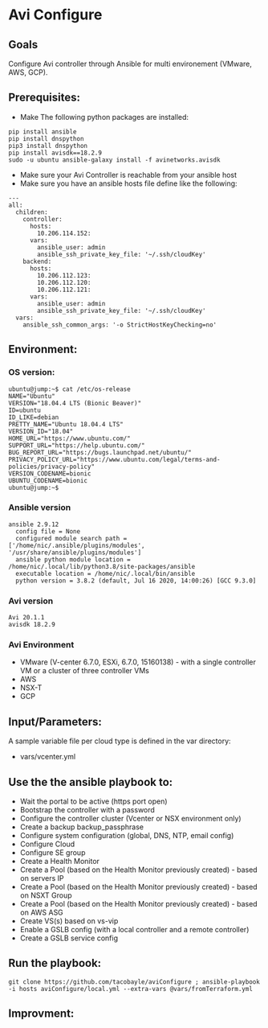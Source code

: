 # Avi Configure

## Goals
Configure Avi controller through Ansible for multi environement (VMware, AWS, GCP).

## Prerequisites:
- Make The following python packages are installed:
```
pip install ansible
pip install dnspython
pip3 install dnspython
pip install avisdk==18.2.9
sudo -u ubuntu ansible-galaxy install -f avinetworks.avisdk
```
- Make sure your Avi Controller is reachable from your ansible host
- Make sure you have an ansible hosts file define like the following:
```
---
all:
  children:
    controller:
      hosts:
        10.206.114.152:
      vars:
        ansible_user: admin
        ansible_ssh_private_key_file: '~/.ssh/cloudKey'
    backend:
      hosts:
        10.206.112.123:
        10.206.112.120:
        10.206.112.121:
      vars:
        ansible_user: admin
        ansible_ssh_private_key_file: '~/.ssh/cloudKey'
  vars:
    ansible_ssh_common_args: '-o StrictHostKeyChecking=no'
```

## Environment:

### OS version:

```
ubuntu@jump:~$ cat /etc/os-release
NAME="Ubuntu"
VERSION="18.04.4 LTS (Bionic Beaver)"
ID=ubuntu
ID_LIKE=debian
PRETTY_NAME="Ubuntu 18.04.4 LTS"
VERSION_ID="18.04"
HOME_URL="https://www.ubuntu.com/"
SUPPORT_URL="https://help.ubuntu.com/"
BUG_REPORT_URL="https://bugs.launchpad.net/ubuntu/"
PRIVACY_POLICY_URL="https://www.ubuntu.com/legal/terms-and-policies/privacy-policy"
VERSION_CODENAME=bionic
UBUNTU_CODENAME=bionic
ubuntu@jump:~$
```

### Ansible version

```
ansible 2.9.12
  config file = None
  configured module search path = ['/home/nic/.ansible/plugins/modules', '/usr/share/ansible/plugins/modules']
  ansible python module location = /home/nic/.local/lib/python3.8/site-packages/ansible
  executable location = /home/nic/.local/bin/ansible
  python version = 3.8.2 (default, Jul 16 2020, 14:00:26) [GCC 9.3.0]
```

### Avi version

```
Avi 20.1.1
avisdk 18.2.9
```

### Avi Environment

- VMware (V-center 6.7.0, ESXi, 6.7.0, 15160138) - with a single controller VM or a cluster of three controller VMs
- AWS
- NSX-T
- GCP

## Input/Parameters:

A sample variable file per cloud type is defined in the var directory:
- vars/vcenter.yml

## Use the the ansible playbook to:
- Wait the portal to be active (https port open)
- Bootstrap the controller with a password
- Configure the controller cluster (Vcenter or NSX environment only)
- Create a backup backup_passphrase
- Configure system configuration (global, DNS, NTP, email config)
- Configure Cloud
- Configure SE group
- Create a Health Monitor
- Create a Pool (based on the Health Monitor previously created) -  based on servers IP
- Create a Pool (based on the Health Monitor previously created) -  based on NSXT Group
- Create a Pool (based on the Health Monitor previously created) -  based on AWS ASG
- Create VS(s) based on vs-vip
- Enable a GSLB config (with a local controller and a remote controller)
- Create a GSLB service config

## Run the playbook:
```
git clone https://github.com/tacobayle/aviConfigure ; ansible-playbook -i hosts aviConfigure/local.yml --extra-vars @vars/fromTerraform.yml
```

## Improvment:
